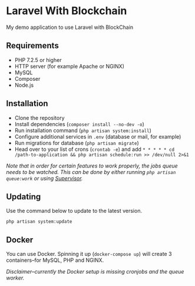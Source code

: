 # Laravel With Blockchain

My demo application to use Laravel with BlockChain

## Requirements

* PHP 7.2.5 or higher
* HTTP server (for example Apache or NGINX)
* MySQL
* Composer
* Node.js

## Installation

* Clone the repository
* Install dependencies (`composer install --no-dev -o`)
* Run installation command (`php artisan system:install`)
* Configure additional services in `.env` (database or mail, for example)
* Run migrations for database (`php artisan migrate`)
* Head over to your list of crons (`crontab -e`) and add `* * * * * cd /path-to-application && php artisan schedule:run >> /dev/null 2>&1`

*Note that in order for certain features to work properly, the jobs queue needs to be watched. This can be done by either running `php artisan queue:work` or using [Supervisor](https://laravel.com/docs/7.x/queues#supervisor-configuration).*

## Updating

Use the command below to update to the latest version.

```
php artisan system:update
```

## Docker

You can use Docker. Spinning it up (`docker-compose up`) will create 3 containers–for MySQL, PHP and NGINX.

*Disclaimer–currently the Docker setup is missing cronjobs and the queue worker.*
